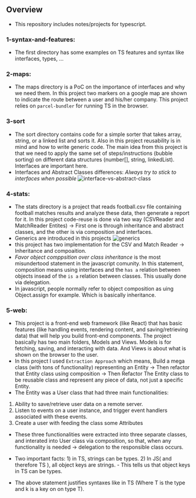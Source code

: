 ## Overview

  * This repository includes notes/projects for typescript.

  ### 1-syntax-and-features:

  * The first directory has some examples on  TS features and syntax like interfaces, types, ...

  ### 2-maps:
  * The maps directory is a PoC on the importance of interfaces and why we need them. In this project two markers on a google map are shown to indicate the route between a user and his/her company. This project relies on `parcel-bundler` for running TS in the browser.

  ### 3-sort
  * The sort directory contains code for a simple sorter that takes array, string, or a linked list and sorts it. Also in this project reusability is in mind and how to write generic code. The main idea from this project is that we need to apply the same set of steps/instructions (bubble sorting) on different data structures (number[], string, linkedList). Interfaces are important here.
  * Interfaces and Abstract Classes differences: *Always try to stick to interfaces when possible*
  ![interface-vs-abstract-class](./img/inter-vs-abst.png)

  ### 4-stats:
  * The stats directory is a project that reads football.csv file containing football matches results and analyze these data, then generate a report for it. In this project code-reuse is done via two way (CSVReader and MatchReader Entites) -> First one is through inheritance and abstract classes, and the other is via composition and interfaces.
  * Generics are introduced in this projects
  ![generics](./img/generic.png)
  * this project has two implementation for the CSV and Match Reader -> Inheritance and compoaition.
  * *Favor object comppsition over class inheritance* is the most misundertood statement in the javascript comunity. In this statement, composition means using interfaces and the `has a` relation between objects insead of the `is a` relation between classes. This usually done via delegation.
  * In javascript, people normally refer to object composition as uing Object.assign for example. Which is basically inheritance.

  ### 5-web:
  * This project is a front-end web framework (like React) that has basic features (like handling events, rendering content, and saving/retrieving data) that will help you build front-end components. The project basically has two main folders, Models and Views. Models is for fetching, saving, and interacting with data. And Views is about what is shown on the browser to the user.
  * In this project I used `Extraction Approach` which means, Build a mega class (with tons of functionality) representing an Entity -> Then refactor that Entity class using composition -> Then Refactor The Entity class to be reusable class and represent any piece of data, not just a specific Entity.
  * The Entity was a User class that had three main functionalities: 
  1) Ability to save/retrieve user data on a remote server.
  2) Listen to events on a user instance, and trigger event handlers associated with these events.
  3) Create a user with feeding the class some Attributes
  * These three functionalities were extracted into three separate classes, and interated into User class via composition, so that, when any functionality is needed -> delegation to the responsible class occurs.

  * Two important facts: 1) in TS, strings can be types. 2) In JS( and therefore TS ), all object keys are strings. - This tells us that object keys in TS can be types.
  * The above statement justifies syntaxes like <k extends keyof T> in TS (Where T is the type and k is a key on on type T).
  